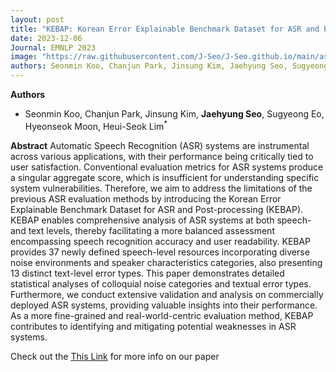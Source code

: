 ```yaml
---
layout: post
title: "KEBAP: Korean Error Explainable Benchmark Dataset for ASR and Post-processing"
date: 2023-12-06
Journal: EMNLP 2023
image: "https://raw.githubusercontent.com/J-Seo/J-Seo.github.io/main/assets/img/emnlp2023.png"
authors: Seonmin Koo, Chanjun Park, Jinsung Kim, Jaehyung Seo, Sugyeong Eo, Hyeonseok Moon, Heuiseok Lim*
---
```

**Authors**
- Seonmin Koo, Chanjun Park, Jinsung Kim, **Jaehyung Seo**, Sugyeong Eo, Hyeonseok Moon, Heui-Seok Lim<sup>*</sup>

**Abstract**
Automatic Speech Recognition (ASR) systems are instrumental across various applications, with their performance being critically tied to user satisfaction. Conventional evaluation metrics for ASR systems produce a singular aggregate score, which is insufficient for understanding specific system vulnerabilities. Therefore, we aim to address the limitations of the previous ASR evaluation methods by introducing the Korean Error Explainable Benchmark Dataset for ASR and Post-processing (KEBAP). KEBAP enables comprehensive analysis of ASR systems at both speech-and text levels, thereby facilitating a more balanced assessment encompassing speech recognition accuracy and user readability. KEBAP provides 37 newly defined speech-level resources incorporating diverse noise environments and speaker characteristics categories, also presenting 13 distinct text-level error types. This paper demonstrates detailed statistical analyses of colloquial noise categories and textual error types. Furthermore, we conduct extensive validation and analysis on commercially deployed ASR systems, providing valuable insights into their performance. As a more fine-grained and real-world-centric evaluation method, KEBAP contributes to identifying and mitigating potential weaknesses in ASR systems.

Check out the [This Link][DOI] for more info on our paper

[DOI]: https://aclanthology.org/2023.emnlp-main.292.pdf
